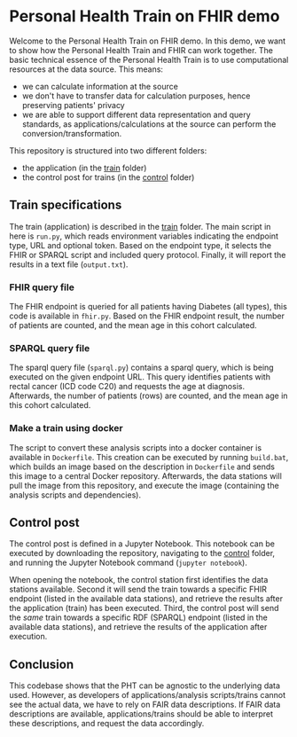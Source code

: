 # Personal Health Train on FHIR demo

Welcome to the Personal Health Train on FHIR demo. In this demo, we want to show how the Personal Health Train and FHIR can work together.
The basic technical essence of the Personal Health Train is to use computational resources at the data source. This means:
* we can calculate information at the source
* we don't have to transfer data for calculation purposes, hence preserving patients' privacy
* we are able to support different data representation and query standards, as applications/calculations at the source can perform the conversion/transformation.

This repository is structured into two different folders:
* the application (in the [train](./train) folder)
* the control post for trains (in the [control](./control) folder)

## Train specifications
The train (application) is described in the [train](./train) folder. The main script in here is `run.py`, which reads environment variables indicating the endpoint type, URL and optional token. Based on the endpoint type, it selects the FHIR or SPARQL script and included query protocol. Finally, it will report the results in a text file (`output.txt`).

### FHIR query file
The FHIR endpoint is queried for all patients having Diabetes (all types), this code is available in `fhir.py`. Based on the FHIR endpoint result, the number of patients are counted, and the mean age in this cohort calculated.

### SPARQL query file
The sparql query file (`sparql.py`) contains a sparql query, which is being executed on the given endpoint URL. This query identifies patients with rectal cancer (ICD code C20) and requests the age at diagnosis. Afterwards, the number of patients (rows) are counted, and the mean age in this cohort calculated.

### Make a train using docker
The script to convert these analysis scripts into a docker container is available in `Dockerfile`. This creation can be executed by running `build.bat`, which builds an image based on the description in `Dockerfile` and sends this image to a central Docker repository. Afterwards, the data stations will pull the image from this repository, and execute the image (containing the analysis scripts and dependencies).

## Control post
The control post is defined in a Jupyter Notebook. This notebook can be executed by downloading the repository, navigating to the [control](./control) folder, and running the Jupyter Notebook command (`jupyter notebook`).

When opening the notebook, the control station first identifies the data stations available. Second it will send the train towards a specific FHIR endpoint (listed in the available data stations), and retrieve the results after the application (train) has been executed.
Third, the control post will send the *same* train towards a specific RDF (SPARQL) endpoint (listed in the available data stations), and retrieve the results of the application after execution.

## Conclusion
This codebase shows that the PHT can be agnostic to the underlying data used. However, as developers of applications/analysis scripts/trains cannot see the actual data, we have to rely on FAIR data descriptions. If FAIR data descriptions are available, applications/trains should be able to interpret these descriptions, and request the data accordingly.
